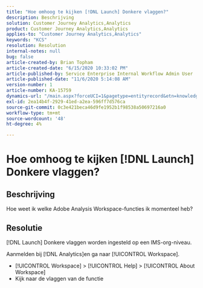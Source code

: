 ```yaml
---
title: "Hoe omhoog te kijken [!DNL Launch] Donkere vlaggen?"
description: Beschrijving
solution: Customer Journey Analytics,Analytics
product: Customer Journey Analytics,Analytics
applies-to: "Customer Journey Analytics,Analytics"
keywords: "KCS"
resolution: Resolution
internal-notes: null
bug: false
article-created-by: Brian Topham
article-created-date: "6/15/2020 10:33:02 PM"
article-published-by: Service Enterprise Internal Workflow Admin User
article-published-date: "11/6/2020 5:14:08 AM"
version-number: 1
article-number: KA-15759
dynamics-url: "/main.aspx?forceUCI=1&pagetype=entityrecord&etn=knowledgearticle&id=2c0b4e2b-58af-ea11-a812-000d3a303484"
exl-id: 2ea14b4f-2929-41ed-a2ea-596ff7d576ca
source-git-commit: 0c3e421beca46d9fe1952b1f98538a50697216a0
workflow-type: tm+mt
source-wordcount: '48'
ht-degree: 4%

---
```


# Hoe omhoog te kijken [!DNL Launch] Donkere vlaggen?

## Beschrijving

Hoe weet ik welke Adobe Analysis Workspace-functies ik momenteel heb? 

## Resolutie

[!DNL Launch] Donkere vlaggen worden ingesteld op een IMS-org-niveau.

Aanmelden bij [!DNL Analytics]en ga naar [!UICONTROL Workspace].

* [!UICONTROL Workspace] > [!UICONTROL Help] > [!UICONTROL About Workspace]
* Kijk naar de vlaggen van de functie
